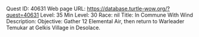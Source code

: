 Quest ID: 40631
Web page URL: https://database.turtle-wow.org/?quest=40631
Level: 35
Min Level: 30
Race: nil
Title: In Commune With Wind
Description: 
Objective: Gather 12 Elemental Air, then return to Warleader Temukar at Gelkis Village in Desolace.
